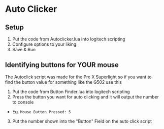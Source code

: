 # Auto Clicker

## Setup 
1. Put the code from Autoclicker.lua into logitech scripting
2. Configure options to your liking
3. Save & Run

## Identifying buttons for YOUR mouse
The Autoclick script was made for the Pro X Superlight so if you want to find the button value for something like the G502 use this

1. Put the code from Button Finder.lua into logitech scripting
2. Press the button you want for auto clicking and it will output the number to console
  - Eg. `Mouse Button Pressed: 5`
3. Put the number shown into the "Button" Field on the auto click script